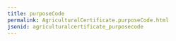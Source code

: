 ```yaml
---
title: purposeCode
permalink: AgriculturalCertificate.purposeCode.html
jsonid: agriculturalcertificate_purposecode
---
```

